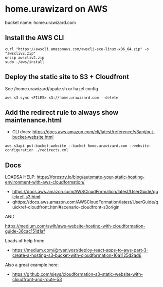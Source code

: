 # home.urawizard on AWS

bucket name: home.urawizard.com

## Install the AWS CLI

```
curl "https://awscli.amazonaws.com/awscli-exe-linux-x86_64.zip" -o "awscliv2.zip"
unzip awscliv2.zip
sudo ./aws/install
```

## Deploy the static site to S3 + Cloudfront

See /home.urawizard/upate.sh or hazel config

```
aws s3 sync <FILES> s3://home.urawizard.com --delete
```

## Add the redirect rule to always show maintenance.html

- CLI docs:
  https://docs.aws.amazon.com/cli/latest/reference/s3api/put-bucket-website.html

```
aws s3api put-bucket-website --bucket home.urawizard.com --website-configuration ./redirects.xml
```

## Docs

LOADSA HELP:
https://forestry.io/blog/automate-your-static-hosting-environment-with-aws-cloudformation/

- https://docs.aws.amazon.com/AWSCloudFormation/latest/UserGuide/quickref-s3.html
- qhttps://docs.aws.amazon.com/AWSCloudFormation/latest/UserGuide/quickref-cloudfront.html#scenario-cloudfront-s3origin

AND

https://medium.com/swlh/aws-website-hosting-with-cloudformation-guide-36cac151d1af

Loads of help from:

- https://medium.com/@ryanjyost/deploy-react-apps-to-aws-part-3-create-a-hosting-s3-bucket-with-cloudformation-16a1125d2ad6

Also a great example here:

- https://github.com/sjevs/cloudformation-s3-static-website-with-cloudfront-and-route-53
